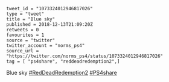 ```
tweet_id = "1073324012946817026"
type = "tweet"
title = "Blue sky"
published = 2018-12-13T21:09:20Z
retweets = 0
favourites = 1
source = "twitter"
twitter_account = "norms_ps4"
source_url = "https://twitter.com/norms_ps4/status/1073324012946817026"
tag = [ "ps4share", "reddeadredemption2",]
```

Blue sky [#RedDeadRedemption2](/tags/reddeadredemption2/) [#PS4share](/tags/ps4share/)

<p class='image'><img src='http://mnf.m17s.net/2018/12/13/DuU2gABWwAAw0Dr.jpg' alt=''></p>

